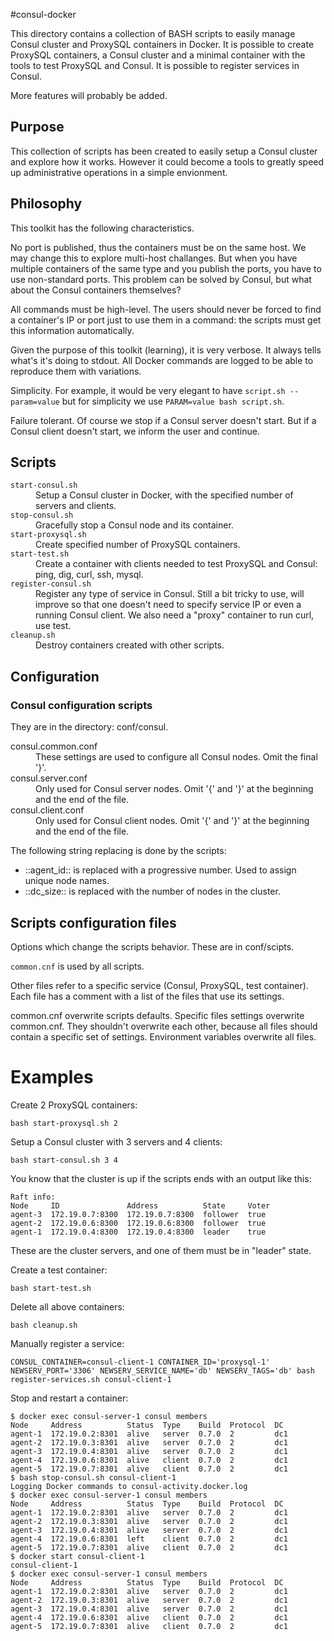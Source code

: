 #consul-docker

This directory contains a collection of BASH scripts to easily manage Consul cluster and ProxySQL containers in Docker.
It is possible to create ProxySQL containers, a Consul cluster and a minimal container with the tools to test ProxySQL
and Consul. It is possible to register services in Consul.

More features will probably be added.

## Purpose

This collection of scripts has been created to easily setup a Consul cluster and explore how it works. However
it could become a tools to greatly speed up administrative operations in a simple envionment.

## Philosophy

This toolkit has the following characteristics.

No port is published, thus the containers must be on the same host. We may change this to explore multi-host challanges.
But when you have multiple containers of the same type and you publish the ports, you have to use non-standard ports.
This problem can be solved by Consul, but what about the Consul containers themselves?

All commands must be high-level. The users should never be forced to find a container's IP or port just to use them
in a command: the scripts must get this information automatically.

Given the purpose of this toolkit (learning), it is very verbose. It always tells what's it's doing to stdout. All Docker
commands are logged to be able to reproduce them with variations.

Simplicity. For example, it would be very elegant to have ```script.sh --param=value``` but for simplicity
we use ```PARAM=value bash script.sh```.

Failure tolerant. Of course we stop if a Consul server doesn't start. But if a Consul client doesn't start, we inform
the user and continue.

## Scripts

<dl>
  <dt><code>start-consul.sh</code></dt>
  <dd>Setup a Consul cluster in Docker, with the specified number of servers and clients.</dd>

  <dt><code>stop-consul.sh</code></dt>
  <dd>Gracefully stop a Consul node and its container.</dd>
  
  <dt><code>start-proxysql.sh</code></dt>
  <dd>Create specified number of ProxySQL containers.</dd>
  
  <dt><code>start-test.sh</code></dt>
  <dd>Create a container with clients needed to test ProxySQL and Consul: ping, dig, curl, ssh, mysql.</dd>
  
  <dt><code>register-consul.sh</code></dt>
  <dd>Register any type of service in Consul. Still a bit tricky to use, will improve so that one doesn't need
  to specify service IP or even a running Consul client. We also need a "proxy" container to run curl, use
  test.</dd>
  
  <dt><code>cleanup.sh</code></dt>
  <dd>Destroy containers created with other scripts.</dd>
</dl>

## Configuration

### Consul configuration scripts

They are in the directory: conf/consul.

<dl>
  <dt>consul.common.conf</dt>
  <dd>These settings are used to configure all Consul nodes. Omit the final '}'.</dd>

  <dt>consul.server.conf</dt>
  <dd>Only used for Consul server nodes. Omit '{' and '}' at the beginning and the end of the file.</dd>

  <dt>consul.client.conf</dt>
  <dd>Only used for Consul client nodes. Omit '{' and '}' at the beginning and the end of the file.</dd>
</dl>

The following string replacing is done by the scripts:

* ::agent_id:: is replaced with a progressive number. Used to assign unique node names.
* ::dc_size:: is replaced with the number of nodes in the cluster.

## Scripts configuration files

Options which change the scripts behavior. These are in conf/scipts.

```common.cnf``` is used by all scripts.

Other files refer to a specific service (Consul, ProxySQL, test container). Each file has a comment with a list of the files
that use its settings.

common.cnf overwrite scripts defaults. Specific files settings overwrite common.cnf. They shouldn't overwrite each other, because
all files should contain a specific set of settings. Environment variables overwrite all files.

# Examples

Create 2 ProxySQL containers:
```
bash start-proxysql.sh 2
```

Setup a Consul cluster with 3 servers and 4 clients:
```
bash start-consul.sh 3 4
```

You know that the cluster is up if the scripts ends with an output like this:
```
Raft info:
Node     ID               Address          State     Voter
agent-3  172.19.0.7:8300  172.19.0.7:8300  follower  true
agent-2  172.19.0.6:8300  172.19.0.6:8300  follower  true
agent-1  172.19.0.4:8300  172.19.0.4:8300  leader    true
```
These are the cluster servers, and one of them must be in "leader" state.

Create a test container:
```
bash start-test.sh
```

Delete all above containers:
```
bash cleanup.sh
```

Manually register a service:
```
CONSUL_CONTAINER=consul-client-1 CONTAINER_ID='proxysql-1' NEWSERV_PORT='3306' NEWSERV_SERVICE_NAME='db' NEWSERV_TAGS='db' bash register-services.sh consul-client-1
```

Stop and restart a container:
```
$ docker exec consul-server-1 consul members
Node     Address          Status  Type    Build  Protocol  DC
agent-1  172.19.0.2:8301  alive   server  0.7.0  2         dc1
agent-2  172.19.0.3:8301  alive   server  0.7.0  2         dc1
agent-3  172.19.0.4:8301  alive   server  0.7.0  2         dc1
agent-4  172.19.0.6:8301  alive   client  0.7.0  2         dc1
agent-5  172.19.0.7:8301  alive   client  0.7.0  2         dc1
$ bash stop-consul.sh consul-client-1
Logging Docker commands to consul-activity.docker.log
$ docker exec consul-server-1 consul members
Node     Address          Status  Type    Build  Protocol  DC
agent-1  172.19.0.2:8301  alive   server  0.7.0  2         dc1
agent-2  172.19.0.3:8301  alive   server  0.7.0  2         dc1
agent-3  172.19.0.4:8301  alive   server  0.7.0  2         dc1
agent-4  172.19.0.6:8301  left    client  0.7.0  2         dc1
agent-5  172.19.0.7:8301  alive   client  0.7.0  2         dc1
$ docker start consul-client-1 
consul-client-1
$ docker exec consul-server-1 consul members
Node     Address          Status  Type    Build  Protocol  DC
agent-1  172.19.0.2:8301  alive   server  0.7.0  2         dc1
agent-2  172.19.0.3:8301  alive   server  0.7.0  2         dc1
agent-3  172.19.0.4:8301  alive   server  0.7.0  2         dc1
agent-4  172.19.0.6:8301  alive   client  0.7.0  2         dc1
agent-5  172.19.0.7:8301  alive   client  0.7.0  2         dc1

```

